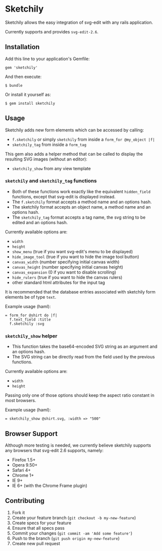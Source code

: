 # Sketchily

Sketchily allows the easy integration of svg-edit with any rails application.

Currently supports and provides `svg-edit-2.6`.

## Installation

Add this line to your application's Gemfile:

    gem 'sketchily'

And then execute:

    $ bundle

Or install it yourself as:

    $ gem install sketchily

## Usage

Sketchily adds new form elements which can be accessed by calling:

- `f.sketchily` or simply `sketchily` from inside a `form_for @my_object |f|`
- `sketchily_tag` from inside a `form_tag`

This gem also adds a helper method that can be called to display the resulting SVG images (without an editor):

- `sketchily_show` from any view template

### `sketchily` and `sketchily_tag` functions

- Both of these functions work exactly like the equivalent `hidden_field` functions, except that svg-edit is displayed instead.
- The `f.sketchily` format accepts a method name and an options hash.
- The sketchily format accepts an object name, a method name and an options hash.
- The `sketchily_tag` format accepts a tag name, the svg string to be edited and an options hash.

Currently available options are:

- `width`
- `height`
- `show_menu` (true if you want svg-edit's menu to be displayed)
- `hide_image_tool` (true if you want to hide the image tool button)
- `canvas_width` (number specifying initial canvas width)
- `canvas_height` (number specifying initial canvas height)
- `canvas_expansion` (0 if you want to disable scrolling)
- `hide_rulers` (true if you want to hide the canvas rulers)
- other standard html attributes for the input tag

It is recommended that the database entries associated with sketchily form elements be of type `text`.

Example usage (haml):

    = form_for @shirt do |f|
      f.text_field :title
      f.sketchily :svg

### `sketchily_show` helper

- This function takes the base64-encoded SVG string as an argument and an options hash.
- The SVG string can be directly read from the field used by the previous functions.

Currently available options are:

- `width`
- `height`

Passing only one of those options should keep the aspect ratio constant in most browsers.

Example usage (haml):

    = sketchily_show @shirt.svg, :width => "500"

## Browser Support

Although more testing is needed, we currently believe sketchily supports any browsers that svg-edit 2.6 supports, namely:

- Firefox 1.5+
- Opera 9.50+
- Safari 4+
- Chrome 1+
- IE 9+
- IE 6+ (with the Chrome Frame plugin) 

## Contributing

1. Fork it
2. Create your feature branch (`git checkout -b my-new-feature`)
3. Create specs for your feature
4. Ensure that all specs pass
5. Commit your changes (`git commit -am 'Add some feature'`)
6. Push to the branch (`git push origin my-new-feature`)
7. Create new pull request

